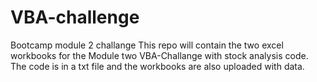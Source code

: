 # VBA-challenge
Bootcamp module 2 challange 
This repo will contain the two excel workbooks for the Module two VBA-Challange with stock analysis code. The code is in a txt file and the workbooks are also uploaded with data. 

